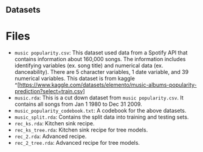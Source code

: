 ## Datasets


# Files
- `music popularity.csv`: This dataset used data from a Spotify API that contains information about 160,000 songs. The information includes identifying variables (ex. song title) and numerical data (ex. danceability). There are 5 character variables, 1 date variable, and 39 numerical variables. This dataset is from kaggle ^[https://www.kaggle.com/datasets/elemento/music-albums-popularity-prediction?select=train.csv]
- `music.rda`: This is a cut down dataset from `music popularity.csv`. It contains all songs from Jan 1 1980 to Dec 31 2009. 
- `music_popularity_codebook.txt`: A codebook for the above datasets.
- `music_split.rda`: Contains the split data into training and testing sets.
- `rec_ks.rda`: Kitchen sink recipe.
- `rec_ks_tree.rda`: Kitchen sink recipe for tree models.
- `rec_2.rda`: Advanced recipe.
- `rec_2_tree.rda`: Advanced recipe for tree models.